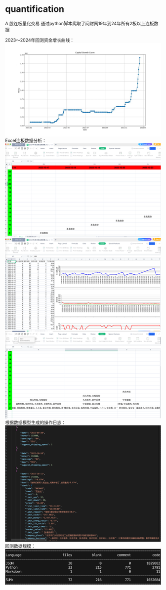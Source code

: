 # quantification

A 股连板量化交易
通过python脚本爬取了问财网19年到24年所有2板以上连板数据

2023～2024年回测资金增长曲线：
![资金增长曲线](./1.jpeg)
Excel连板数据分析：
![连板数据分析1](./2.png)
![连板数据分析2](./3.png)
![连板数据分析3](./4.png)
根据数据模型生成的操作日志：
![操作日志](./5.png)
回测数据规模：
![数据规模](./6.png)